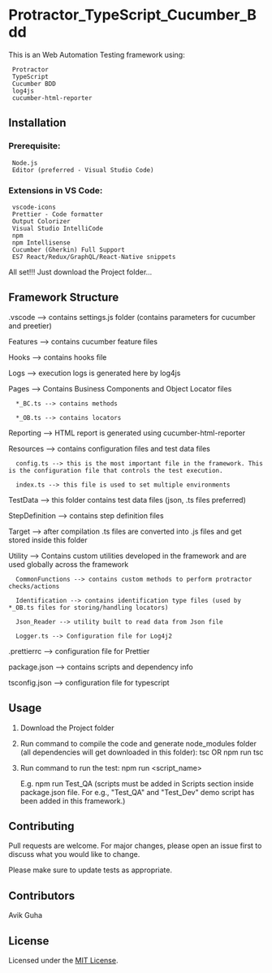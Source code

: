 # Protractor_TypeScript_Cucumber_Bdd

This is an Web Automation Testing framework using:

     Protractor
     TypeScript
     Cucumber BDD
     log4js
     cucumber-html-reporter

## Installation

### Prerequisite:

     Node.js
     Editor (preferred - Visual Studio Code)

### Extensions in VS Code:

     vscode-icons
     Prettier - Code formatter
     Output Colorizer
     Visual Studio IntelliCode
     npm
     npm Intellisense
     Cucumber (Gherkin) Full Support
     ES7 React/Redux/GraphQL/React-Native snippets

All set!!! Just download the Project folder...

## Framework Structure

.vscode --> contains settings.js folder (contains parameters for cucumber and preetier)

Features --> contains cucumber feature files

Hooks --> contains hooks file

Logs --> execution logs is generated here by log4js

Pages --> Contains Business Components and Object Locator files

      *_BC.ts --> contains methods

      *_OB.ts --> contains locators

Reporting --> HTML report is generated using cucumber-html-reporter

Resources --> contains configuration files and test data files

      config.ts --> this is the most important file in the framework. This is the configuration file that controls the test execution.

      index.ts --> this file is used to set multiple environments

TestData --> this folder contains test data files (json, .ts files preferred)

StepDefinition --> contains step definition files

Target --> after compilation .ts files are converted into .js files and get stored inside this folder

Utility --> Contains custom utilities developed in the framework and are used globally across the framework

      CommonFunctions --> contains custom methods to perform protractor checks/actions

      Identification --> contains identification type files (used by *_OB.ts files for storing/handling locators)

      Json_Reader --> utility built to read data from Json file

      Logger.ts --> Configuration file for Log4j2

.prettierrc --> configuration file for Prettier

package.json --> contains scripts and dependency info

tsconfig.json --> configuration file for typescript

## Usage

1. Download the Project folder

2. Run command to compile the code and generate node_modules folder (all dependencies will get downloaded in this folder):
   tsc
   OR
   npm run tsc

3. Run command to run the test:
   npm run <script_name>

    E.g. npm run Test_QA
    (scripts must be added in Scripts section inside package.json file. For e.g., "Test_QA" and "Test_Dev" demo script has been added in this framework.)

## Contributing

Pull requests are welcome. For major changes, please open an issue first to discuss what you would like to change.

Please make sure to update tests as appropriate.

## Contributors

Avik Guha

## License

Licensed under the [MIT License](LICENSE).
